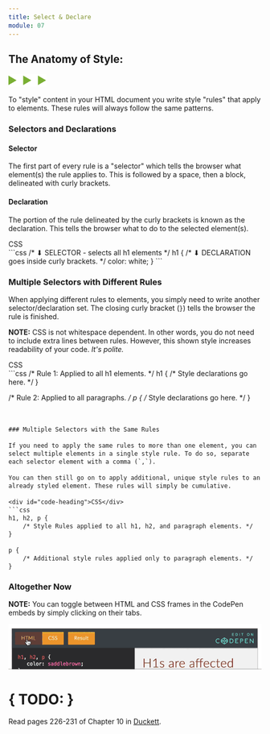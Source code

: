 ```yaml
---
title: Select & Declare
module: 07
---
```


## The Anatomy of Style:
<img src="./../../../img/arrow-divider.svg" style="width: 75px; border: none;" />

To "style" content in your HTML document you write style "rules" that apply to elements. These rules will always follow the same patterns.

### Selectors and Declarations

#### Selector

The first part of every rule is a "selector" which tells the browser what element(s) the rule applies to. This is followed by a space, then a block, delineated with curly brackets.

#### Declaration

The portion of the rule delineated by the curly brackets is known as the declaration. This tells the browser what to do to the selected element(s).

<div id="code-heading">CSS</div>
```css
/* ⬇ SELECTOR - selects all h1 elements */
   h1 {
     /* ⬇ DECLARATION goes inside curly brackets. */
       color: white;
   }
```


### Multiple Selectors with Different Rules

When applying different rules to elements, you simply need to write another selector/declaration set. The closing curly bracket (`}`) tells the browser the rule is finished.

**NOTE:** CSS is not whitespace dependent. In other words, you do not need to include extra lines between rules. However, this shown style increases readability of your code. _It's polite._

<div id="code-heading">CSS</div>
```css
/* Rule 1: Applied to all h1 elements. */
h1 {
    /* Style declarations go here. */
}

/* Rule 2: Applied to all paragraphs. */
p {
    /* Style declarations go here. */
}
```


### Multiple Selectors with the Same Rules

If you need to apply the same rules to more than one element, you can select multiple elements in a single style rule. To do so, separate each selector element with a comma (`,`).

You can then still go on to apply additional, unique style rules to an already styled element. These rules will simply be cumulative.

<div id="code-heading">CSS</div>
```css
h1, h2, p {
    /* Style Rules applied to all h1, h2, and paragraph elements. */
}

p {
    /* Additional style rules applied only to paragraph elements. */
}
```

### Altogether Now
<p data-height="400" data-theme-id="30567" data-slug-hash="PJxjdr" data-default-tab="css,result" data-user="Media-Ed-Online" data-embed-version="2" data-pen-title="Topic-07: Anatomy of Style" class="codepen"></p>
<script async src="https://production-assets.codepen.io/assets/embed/ei.js"></script>

**NOTE:** You can toggle between HTML and CSS frames in the CodePen embeds by simply clicking on their tabs.

<center><img src="../imgs/codepen-toggle-tabs2.gif" alt="Toggling tabs on CodePen embeds" title="Toggle Tabs" width="900" height="auto" style="border: 0;" /></center>


# { TODO: }
Read pages 226-231 of Chapter 10 in [Duckett](https://github.com/Media-Ed-Online/intro-web-dev/issues/3).
